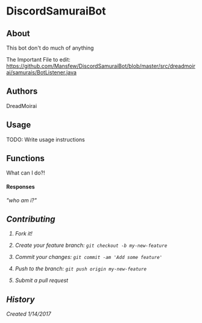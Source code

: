 # DiscordSamuraiBot

## About

This bot don't do much of anything

The Important File to edit:
https://github.com/Mansfew/DiscordSamuraiBot/blob/master/src/dreadmoirai/samurais/BotListener.java

## Authors

DreadMoirai

## Usage

TODO: Write usage instructions

## Functions

What can I do?!
#### Responses
<i>"who am i?"<i>

## Contributing

1. Fork it!

2. Create your feature branch: `git checkout -b my-new-feature`

3. Commit your changes: `git commit -am 'Add some feature'`

4. Push to the branch: `git push origin my-new-feature`

5. Submit a pull request


## History

Created 1/14/2017

